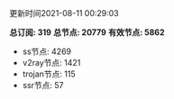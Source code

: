 更新时间2021-08-11 00:29:03

**总订阅: 319**
**总节点: 20779**
**有效节点: 5862**
- ss节点: 4269
- v2ray节点: 1421
- trojan节点: 115
- ssr节点: 57
